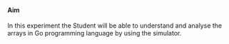 
#### Aim
In this experiment the Student will be able to understand and analyse the arrays in Go programming language by using the simulator.